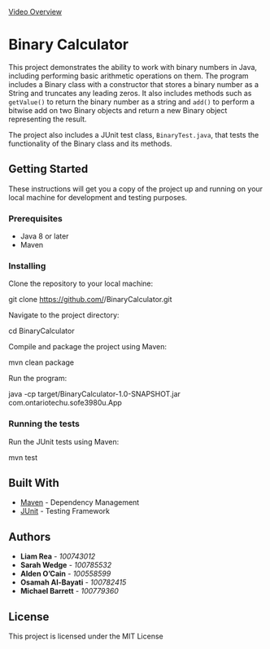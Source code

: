 [Video Overview](https://www.youtube.com/watch?v=vM4yo5_UWqA)

# Binary Calculator

This project demonstrates the ability to work with binary numbers in Java, including performing basic arithmetic operations on them. The program includes a Binary class with a constructor that stores a binary number as a String and truncates any leading zeros. It also includes methods such as `getValue()` to return the binary number as a string and `add()` to perform a bitwise add on two Binary objects and return a new Binary object representing the result.

The project also includes a JUnit test class, `BinaryTest.java`, that tests the functionality of the Binary class and its methods.

## Getting Started

These instructions will get you a copy of the project up and running on your local machine for development and testing purposes.

### Prerequisites

- Java 8 or later
- Maven

### Installing

Clone the repository to your local machine:

git clone https://github.com/<username>/BinaryCalculator.git

Navigate to the project directory:

cd BinaryCalculator

Compile and package the project using Maven:

mvn clean package

Run the program:

java -cp target/BinaryCalculator-1.0-SNAPSHOT.jar com.ontariotechu.sofe3980u.App

### Running the tests

Run the JUnit tests using Maven:

mvn test

## Built With

- [Maven](https://maven.apache.org/) - Dependency Management
- [JUnit](https://junit.org/) - Testing Framework

## Authors

- **Liam Rea** - *100743012*
- **Sarah Wedge** - *100785532*
- **Alden O’Cain** - *100558599*
- **Osamah Al-Bayati** - *100782415*
- **Michael Barrett** - *100779360*

## License

This project is licensed under the MIT License
